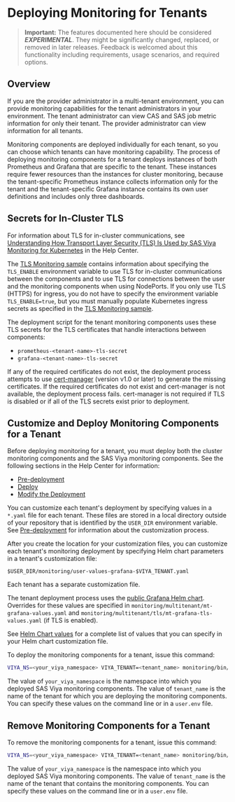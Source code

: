 # Deploying Monitoring for Tenants 

>**Important:** The features documented here should be considered _**EXPERIMENTAL**_.
They might be significantly changed, replaced, or removed in later releases. 
Feedback is welcomed about this functionality including requirements, usage
scenarios, and required options.

## Overview

If you are the provider administrator in a multi-tenant environment, you can 
provide monitoring capabilities for the tenant administrators in your 
environment. The tenant administrator can view CAS and SAS job metric 
information for only their tenant. The provider administrator can view 
information for all tenants.

Monitoring components are deployed individually for each tenant, so you 
can choose which tenants can have monitoring capability. The process of 
deploying monitoring components for a tenant deploys instances of 
both Prometheus and Grafana that are specific to the tenant. These 
instances require fewer resources than the instances for cluster 
monitoring, because the tenant-specific Prometheus instance collects 
information only for the tenant and the tenant-specific Grafana 
instance contains its own user definitions and includes only 
three dashboards. 

## Secrets for In-Cluster TLS

For information about TLS for in-cluster communications, see 
[Understanding How Transport Layer Security (TLS) Is Used by SAS Viya Monitoring for Kubernetes](https://documentation.sas.com/?cdcId=obsrvcdc&cdcVersion=default&docsetId=obsrvdply&docsetTarget=p0ssqw32dy9a44n1rokwojskla19.htm) in the Help
Center. 

The [TLS Monitoring sample](/samples/tls/monitoring) contains information about
specifying the `TLS_ENABLE` environment variable to use TLS for in-cluster
communications between the components and to use TLS for connections between
the user and the monitoring components when using NodePorts. If you only use
TLS (HTTPS) for ingress, you do not have to specify the environment variable
`TLS_ENABLE=true`, but you must manually populate Kubernetes ingress secrets
as specified in the [TLS Monitoring sample](/samples/tls/monitoring).

The deployment script for the tenant monitoring components uses these 
TLS secrets for the TLS certificates that handle interactions 
between components:

* `prometheus-<tenant-name>-tls-secret`
* `grafana-<tenant-name>-tls-secret`

If any of the required certificates do not exist, the deployment process attempts to use [cert-manager](https://cert-manager.io/) (version v1.0 or later) to generate the missing
certificates. If the required certificates do not exist and cert-manager is
not available, the deployment process fails. cert-manager is not required
if TLS is disabled or if all of the TLS secrets exist prior to deployment.
 
## Customize and Deploy Monitoring Components for a Tenant

Before deploying monitoring for a tenant, you must deploy both the cluster 
monitoring components and the SAS Viya monitoring components. See the 
following sections in the Help Center for information:

* [Pre-deployment](https://documentation.sas.com/?cdcId=obsrvcdc&cdcVersion=default&docsetId=obsrvdply&docsetTarget=n1ajbblsxpcgl5n11t13wgtd4d7c.htm)
* [Deploy](https://documentation.sas.com/?cdcId=obsrvcdc&cdcVersion=default&docsetId=obsrvdply&docsetTarget=n1rhzwx0mcnnnun17q11v85bspyk.htm)
* [Modify the Deployment](https://documentation.sas.com/?cdcId=obsrvcdc&cdcVersion=default&docsetId=obsrvdply&docsetTarget=n08465wdbmux9cn1iz6dk2bzdcw4.htm) 

You can customize each tenant's deployment by specifying values 
in a `*.yaml` file for each tenant. These files are stored in a local 
directory outside of your repository that is identified by the `USER_DIR` 
environment variable. See [Pre-deployment](https://documentation.sas.com/?cdcId=obsrvcdc&cdcVersion=default&docsetId=obsrvdply&docsetTarget=n1ajbblsxpcgl5n11t13wgtd4d7c.htm)
for information about the customization process.

After you create the location for your customization files, you can customize
each tenant's monitoring deployment by specifying Helm chart parameters in 
a tenant's customization file:

`$USER_DIR/monitoring/user-values-grafana-$VIYA_TENANT.yaml`

Each tenant has a separate customization file.

The tenant deployment process uses the 
[public Grafana Helm chart](https://github.com/grafana/helm-charts/tree/main/charts/grafana). 
Overrides for these 
values are specified in `monitoring/multitenant/mt-grafana-values.yaml` and 
`monitoring/multitenant/tls/mt-grafana-tls-values.yaml` (if TLS is enabled).

See [Helm Chart values](https://github.com/grafana/helm-charts/blob/main/charts/grafana/values.yaml) for a complete list of values that you can specify in 
your Helm chart customization file. 

To deploy the monitoring components for a tenant, issue this command: 

```bash
VIYA_NS=<your_viya_namespace> VIYA_TENANT=<tenant_name> monitoring/bin/deploy_monitoring_tenant.sh
```

The value of `your_viya_namespace` is the namespace into which you deployed 
SAS Viya monitoring components. The value of `tenant_name` is the name of 
the tenant for which you are deploying the monitoring components. You can 
specify these values on the command line or in a `user.env` file.  

## Remove Monitoring Components for a Tenant

To remove the monitoring components for a tenant, issue this command: 

```bash
VIYA_NS=<your_viya_namespace> VIYA_TENANT=<tenant_name> monitoring/bin/remove_monitoring_tenant.sh
```

The value of `your_viya_namespace` is the namespace into which you deployed 
SAS Viya monitoring components. The value of `tenant_name` is the name of 
the tenant that contains the monitoring components. You can 
specify these values on the command line or in a `user.env` file.


